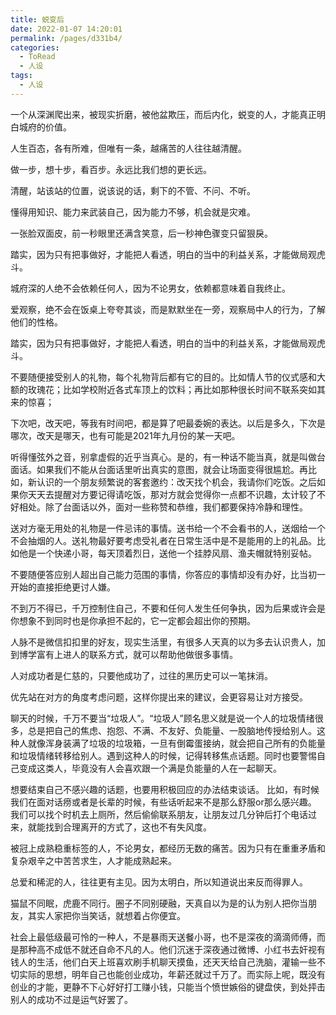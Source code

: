 ```yaml
---
title: 蜕变后
date: 2022-01-07 14:20:01
permalink: /pages/d331b4/
categories:
  - ToRead
  - 人设
tags:
  - 人设
---
```




一个从深渊爬出来，被现实折磨，被他盆欺压，而后内化，蜕变的人，才能真正明白城府的价值。

人生百态，各有所难，但唯有一条，越痛苦的人往往越清醒。

做一步，想十步，看百步。永远比我们想的更长远。

清醒，站该站的位置，说该说的话，剩下的不管、不问、不听。

懂得用知识、能力来武装自己，因为能力不够，机会就是灾难。

一张脸双面皮，前一秒眼里还满含笑意，后一秒神色骤变只留狠戾。

踏实，因为只有把事做好，才能把人看透，明白的当中的利益关系，才能做局观虎斗。

城府深的人绝不会依赖任何人，因为不论男女，依赖都意味着自我终止。

爱观察，绝不会在饭桌上夸夸其谈，而是默默坐在一旁，观察局中人的行为，了解他们的性格。

踏实，因为只有把事做好，才能把人看透，明白的当中的利益关系，才能做局观虎斗。

不要随便接受别人的礼物，每个礼物背后都有它的目的。比如情人节的仪式感和大额的玫瑰花；比如学校附近各式车顶上的饮料；再比如那种很长时间不联系突如其来的惊喜；

下次吧，改天吧，等我有时间吧，都是算了吧最委婉的表达。以后是多久，下次是哪次，改天是哪天，也有可能是2021年九月份的某一天吧。

听得懂弦外之音，别拿虚假的近乎当真心。是的，有一种话不能当真，就是叫做台面话。如果我们不能从台面话里听出真实的意图，就会让场面变得很尴尬。再比如，新认识的一个朋友频繁说的客套邀约：改天找个机会，我请你们吃饭。之后如果你天天去提醒对方要记得请吃饭，那对方就会觉得你一点都不识趣，太计较了不好相处。除了台面话以外，面对一些称赞和恭维，我们都要保持冷静和理性。

送对方毫无用处的礼物是一件忌讳的事情。送书给一个不会看书的人，送烟给一个不会抽烟的人。送礼物最好要考虑受礼者在日常生活中是不是能用的上的礼品。比如他是一个快递小哥，每天顶着烈日，送他一个挂脖风扇、渔夫帽就特别妥帖。

不要随便答应别人超出自己能力范围的事情，你答应的事情却没有办好，比当初一开始的直接拒绝更讨人嫌。

不到万不得已，千万控制住自己，不要和任何人发生任何争执，因为后果或许会是你想象不到同时也是你承担不起的，它一定都会超出你的预期。

人脉不是微信扣扣里的好友，现实生活里，有很多人天真的以为多去认识贵人，加到博学富有上进人的联系方式，就可以帮助他做很多事情。

人对成功者是仁慈的，只要他成功了，过往的黑历史可以一笔抹消。

优先站在对方的角度考虑问题，这样你提出来的建议，会更容易让对方接受。

聊天的时候，千万不要当“垃圾人”。“垃圾人”顾名思义就是说一个人的垃圾情绪很多，总是把自己的焦虑、抱怨、不满、不友好、负能量、一股脑地传授给别人。这种人就像浑身装满了垃圾的垃圾箱，一旦有倒霉蛋接纳，就会把自己所有的负能量和垃圾情绪转移给别人。遇到这种人的时候，记得转移焦点话题。同时也要警惕自己变成这类人，毕竟没有人会喜欢跟一个满是负能量的人在一起聊天。

想要结束自己不感兴趣的话题，也要用积极回应的办法结束谈话。
比如，有时候我们在面对话痨或者是长辈的时候，有些话听起来不是那么舒服or那么感兴趣。
我们可以找个时机去上厕所，然后偷偷联系朋友，让朋友过几分钟后打个电话过来，就能找到合理离开的方式了，这也不有失风度。

被冠上成熟稳重标签的人，不论男女，都经历无数的痛苦。因为只有在重重矛盾和复杂艰辛之中苦苦求生，人才能成熟起来。

总爱和稀泥的人，往往更有主见。因为太明白，所以知道说出来反而得罪人。

猫鼠不同眠，虎鹿不同行。圈子不同别硬融，天真自以为是的认为别人把你当朋友，其实人家把你当笑话，就想着占你便宜。

社会上最低级最可怜的一种人，不是暴雨天送餐小哥，也不是深夜的滴滴师傅，而是那种高不成低不就还自命不凡的人。他们沉迷于深夜通过微博、小红书去奸视有钱人的生活，他们白天上班喜欢刷手机聊天摸鱼，还天天给自己洗脑，灌输一些不切实际的思想，明年自己也能创业成功，年薪还就过千万了。而实际上呢，既没有创业的才能，更静不下心好好打工赚小钱，只能当个愤世嫉俗的键盘侠，到处抨击别人的成功不过是运气好罢了。

